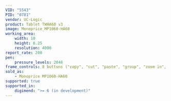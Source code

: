 ```yaml
---
VID: "5543"
PID: "0781"
vendor: UC-Logic
product: Tablet TWHA60 v3
image: Monoprice_MP1060-HA60
working_area:
    width: 10
    height: 6.25
    resolution: 4000
report_rate: 200
pen:
    pressure_levels: 2048
frame_controls: 8 buttons ("copy", "cut", "paste", "group", "zoom in", "zoom out", "save", "close window")
sold_as:
    - Monoprice MP1060-HA60
supported: true
supported_in:
    digimend: ">= 6 (in development)"
---
```

